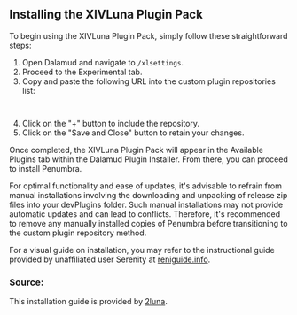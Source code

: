 ## Installing the XIVLuna Plugin Pack

To begin using the XIVLuna Plugin Pack, simply follow these straightforward steps:

1. Open Dalamud and navigate to `/xlsettings`.
2. Proceed to the Experimental tab.
3. Copy and paste the following URL into the custom plugin repositories list:
   ```
 
   ```
4. Click on the "+" button to include the repository.
5. Click on the "Save and Close" button to retain your changes.

Once completed, the XIVLuna Plugin Pack will appear in the Available Plugins tab within the Dalamud Plugin Installer. From there, you can proceed to install Penumbra.

For optimal functionality and ease of updates, it's advisable to refrain from manual installations involving the downloading and unpacking of release zip files into your devPlugins folder. Such manual installations may not provide automatic updates and can lead to conflicts. Therefore, it's recommended to remove any manually installed copies of Penumbra before transitioning to the custom plugin repository method.

For a visual guide on installation, you may refer to the instructional guide provided by unaffiliated user Serenity at [reniguide.info](https://reniguide.info/).

### Source:
This installation guide is provided by [2luna](https://github.com/2luna).
